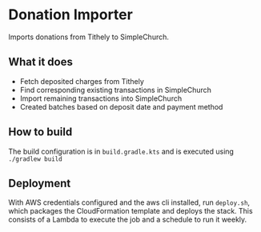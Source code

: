Donation Importer
=====
Imports donations from Tithely to SimpleChurch.

What it does
-----
* Fetch deposited charges from Tithely
* Find corresponding existing transactions in SimpleChurch
* Import remaining transactions into SimpleChurch 
* Created batches based on deposit date and payment method 

How to build
-----
The build configuration is in `build.gradle.kts` and is executed using `./gradlew build` 

Deployment
-----
With AWS credentials configured and the aws cli installed, run `deploy.sh`, which packages the CloudFormation template
and deploys the stack. This consists of a Lambda to execute the job and a schedule to run it weekly.